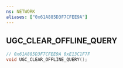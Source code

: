 ```yaml
---
ns: NETWORK
aliases: ["0x61A885D3F7CFEE9A"]
---
```

## UGC_CLEAR_OFFLINE_QUERY

```c
// 0x61A885D3F7CFEE9A 0xE13C1F7F
void UGC_CLEAR_OFFLINE_QUERY();
```


